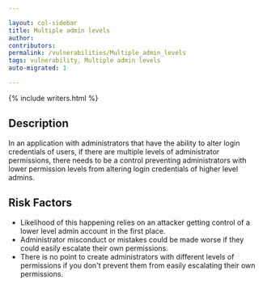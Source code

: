 ```yaml
---

layout: col-sidebar
title: Multiple admin levels
author: 
contributors: 
permalink: /vulnerabilities/Multiple_admin_levels
tags: vulnerability, Multiple admin levels
auto-migrated: 1

---
```


{% include writers.html %}

## Description

In an application with administrators that have the ability to alter
login credentials of users, if there are multiple levels of
administrator permissions, there needs to be a control preventing
administrators with lower permission levels from altering login
credentials of higher level admins.

## Risk Factors

  - Likelihood of this happening relies on an attacker getting control
    of a lower level admin account in the first place.
  - Administrator misconduct or mistakes could be made worse if they
    could easily escalate their own permissions.
  - There is no point to create administrators with different levels of
    permissions if you don't prevent them from easily escalating their
    own permissions.